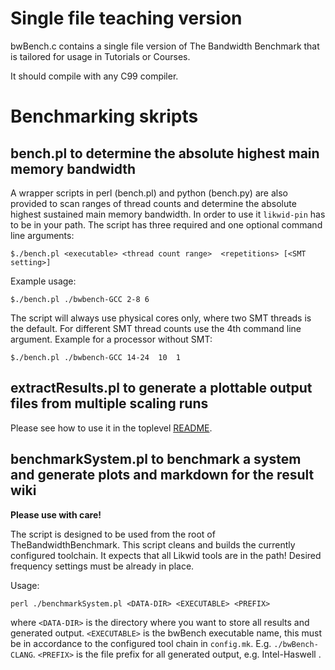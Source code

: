 # Single file teaching version

bwBench.c contains a single file version of The Bandwidth Benchmark that is tailored for usage in Tutorials or Courses.

It should compile with any C99 compiler.

# Benchmarking skripts

## bench.pl to determine the absolute highest main memory bandwidth

A wrapper scripts in perl (bench.pl) and python (bench.py) are also provided to scan ranges of thread counts and determine the absolute highest sustained main memory bandwidth. In order to use it `likwid-pin` has to be in your path. The script has three required and one optional command line arguments:
```
$./bench.pl <executable> <thread count range>  <repetitions> [<SMT setting>]
```
Example usage:
```
$./bench.pl ./bwbench-GCC 2-8 6
```
The script will always use physical cores only, where two SMT threads is the default. For different SMT thread counts use the 4th command line argument. Example for a processor without SMT:
```
$./bench.pl ./bwbench-GCC 14-24  10  1
```

## extractResults.pl to generate a plottable output files from multiple scaling runs

Please see how to use it in the toplevel [README](https://github.com/RRZE-HPC/TheBandwidthBenchmark#scaling-runs).

## benchmarkSystem.pl to benchmark a system and generate plots and markdown for the result wiki

**Please use with care!**

The script is designed to be used from the root of TheBandwidthBenchmark.
This script cleans and builds the currently configured toolchain. It expects that all Likwid tools are in the path!
Desired frequency settings must be already in place.

Usage:
```
perl ./benchmarkSystem.pl <DATA-DIR> <EXECUTABLE> <PREFIX>
```

where ```<DATA-DIR>``` is the directory where you want to store all results and generated output.
```<EXECUTABLE>``` is the bwBench executable name, this must be in accordance to the configured tool chain in ```config.mk```. E.g. ```./bwBench-CLANG```.
```<PREFIX>``` is the file prefix for all generated output, e.g. Intel-Haswell .


